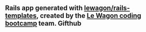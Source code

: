 Rails app generated with [lewagon/rails-templates](https://github.com/lewagon/rails-templates), created by the [Le Wagon coding bootcamp](https://www.lewagon.com) team.
Gifthub
-------

